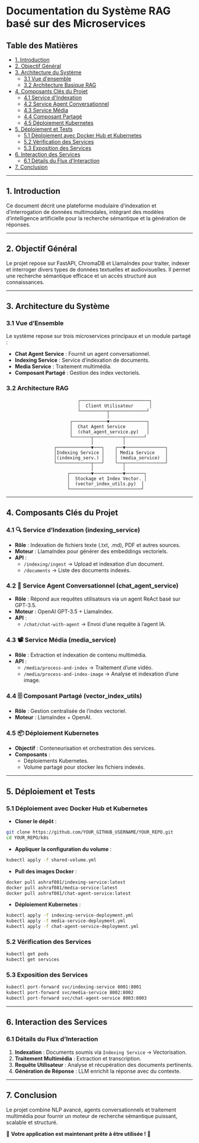 # Documentation du Système RAG basé sur des Microservices

## Table des Matières
- [1. Introduction](#1-introduction)
- [2. Objectif Général](#2-objectif-général)
- [3. Architecture du Système](#3-architecture-du-système)
  - [3.1 Vue d'ensemble](#31-vue-densemble)
  - [3.2 Architecture Basique RAG](#32-architecture-basique-rag)
- [4. Composants Clés du Projet](#4-composants-clés-du-projet)
  - [4.1 Service d'Indexation](#41-service-dindexation)
  - [4.2 Service Agent Conversationnel](#42-service-agent-conversationnel)
  - [4.3 Service Média](#43-service-média)
  - [4.4 Composant Partagé](#44-composant-partagé)
  - [4.5 Déploiement Kubernetes](#45-déploiement-kubernetes)
- [5. Déploiement et Tests](#5-déploiement-et-tests)
  - [5.1 Déploiement avec Docker Hub et Kubernetes](#51-déploiement-avec-docker-hub-et-kubernetes)
  - [5.2 Vérification des Services](#52-vérification-des-services)
  - [5.3 Exposition des Services](#53-exposition-des-services)
- [6. Interaction des Services](#6-interaction-des-services)
  - [6.1 Détails du Flux d’Interaction](#61-détails-du-flux-dinteraction)
- [7. Conclusion](#7-conclusion)

---

## 1. Introduction

Ce document décrit une plateforme modulaire d’indexation et d’interrogation de données multimodales, intégrant des modèles d’intelligence artificielle pour la recherche sémantique et la génération de réponses.

---

## 2. Objectif Général

Le projet repose sur FastAPI, ChromaDB et LlamaIndex pour traiter, indexer et interroger divers types de données textuelles et audiovisuelles. Il permet une recherche sémantique efficace et un accès structuré aux connaissances.

---

## 3. Architecture du Système

### 3.1 Vue d’Ensemble

Le système repose sur trois microservices principaux et un module partagé :
- **Chat Agent Service** : Fournit un agent conversationnel.
- **Indexing Service** : Service d’indexation de documents.
- **Media Service** : Traitement multimédia.
- **Composant Partagé** : Gestion des index vectoriels.

### 3.2 Architecture RAG
```plaintext
                           ┌──────────────────────────┐
                           │  Client Utilisateur      │
                           └──────────┬──────────────┘
                                      │
                        ┌─────────────▼──────────────┐
                        │  Chat Agent Service        │
                        │  (chat_agent_service.py)   │
                        └───────┬───────────┬───────┘
                                │           │
                  ┌─────────────▼───┐    ┌──▼───────────────┐
                  │Indexing Service │    │ Media Service    │
                  │(indexing_serv.) │    │ (media_service)  │
                  └─────────────┬───┘    └──┬───────────────┘
                                │           │
                       ┌────────▼───────────▼───────┐
                       │  Stockage et Index Vector. │
                       │  (vector_index_utils.py)  │
                       └───────────────────────────┘
```

---

## 4. Composants Clés du Projet

### 4.1 🔍 Service d’Indexation (indexing_service)
- **Rôle** : Indexation de fichiers texte (.txt, .md), PDF et autres sources.
- **Moteur** : LlamaIndex pour générer des embeddings vectoriels.
- **API** :
  - `/indexing/ingest` → Upload et indexation d’un document.
  - `/documents` → Liste des documents indexés.

### 4.2 🤖 Service Agent Conversationnel (chat_agent_service)
- **Rôle** : Répond aux requêtes utilisateurs via un agent ReAct basé sur GPT-3.5.
- **Moteur** : OpenAI GPT-3.5 + LlamaIndex.
- **API** :
  - `/chat/chat-with-agent` → Envoi d’une requête à l’agent IA.

### 4.3 📽️ Service Média (media_service)
- **Rôle** : Extraction et indexation de contenu multimédia.
- **API** :
  - `/media/process-and-index` → Traitement d’une vidéo.
  - `/media/process-and-index-image` → Analyse et indexation d’une image.

### 4.4 🗄️ Composant Partagé (vector_index_utils)
- **Rôle** : Gestion centralisée de l’index vectoriel.
- **Moteur** : LlamaIndex + OpenAI.

### 4.5 📦 Déploiement Kubernetes
- **Objectif** : Conteneurisation et orchestration des services.
- **Composants** :
  - Déploiements Kubernetes.
  - Volume partagé pour stocker les fichiers indexés.

---

## 5. Déploiement et Tests

### 5.1 Déploiement avec Docker Hub et Kubernetes
- **Cloner le dépôt** :
```sh
git clone https://github.com/YOUR_GITHUB_USERNAME/YOUR_REPO.git
cd YOUR_REPO/k8s
```
- **Appliquer la configuration du volume** :
```sh
kubectl apply -f shared-volume.yml
```
- **Pull des images Docker** :
```sh
docker pull ashraf081/indexing-service:latest
docker pull ashraf081/media-service:latest
docker pull ashraf081/chat-agent-service:latest
```
- **Déploiement Kubernetes** :
```sh
kubectl apply -f indexing-service-deployment.yml
kubectl apply -f media-service-deployment.yml
kubectl apply -f chat-agent-service-deployment.yml
```

### 5.2 Vérification des Services
```sh
kubectl get pods
kubectl get services
```

### 5.3 Exposition des Services
```sh
kubectl port-forward svc/indexing-service 8001:8001
kubectl port-forward svc/media-service 8002:8002
kubectl port-forward svc/chat-agent-service 8003:8003
```

---

## 6. Interaction des Services

### 6.1 Détails du Flux d’Interaction
1. **Indexation** : Documents soumis via `Indexing Service` → Vectorisation.
2. **Traitement Multimédia** : Extraction et transcription.
3. **Requête Utilisateur** : Analyse et récupération des documents pertinents.
4. **Génération de Réponse** : LLM enrichit la réponse avec du contexte.

---

## 7. Conclusion

Le projet combine NLP avancé, agents conversationnels et traitement multimédia pour fournir un moteur de recherche sémantique puissant, scalable et structuré.

🚀 **Votre application est maintenant prête à être utilisée !** 🎉

